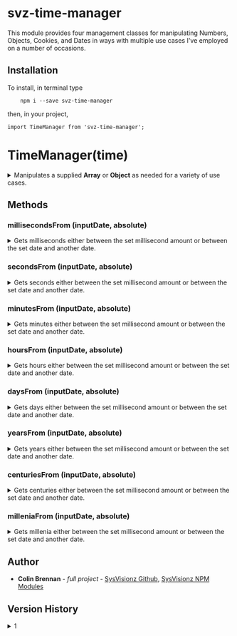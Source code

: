 # svz-time-manager

This module provides four management classes for manipulating Numbers, Objects, Cookies, and Dates in ways with multiple use cases I've employed on a number of occasions.

## Installation
To install, in terminal type

```
	npm i --save svz-time-manager
```

then, in your project,

```
import TimeManager from 'svz-time-manager';
```  


# TimeManager(time)
<details><summary>Manipulates a supplied <strong>Array</strong> or <strong>Object</strong> as needed for a variety of use cases.</summary>
<p>

___

## Class Variables
* **time**  
**Type: Date**||**Number**  
When this is set to a **Date**, that date is used for the purposes of the functions. When this is set to a **Number**, it instead uses that quantity of milliseconds as the basis for the methods.

* **type**  
**Read Only**  
Returns **date** if **time** is set to a **Date**, and returns 'ms' if it is set to a **Number** of milliseconds. Each return has a different behavior depending on which type is being used, as is clarified in the description of each **class** variable below.

* **fromToday**  
**Read Only**  
Returns the date an amount of time into the future from the current moment.

* **milliseconds**  
**Read Only**  
**ms:** Returns the total number of milliseconds in the time period given.  
**date:** Returns the number of milliseconds from the last second in the **Date** given.

* **seconds**  
**Read Only**  
**ms:** Returns the total number of seconds in the time period given.  
**date:** Returns the total number of seconds from the beginning of the last minute in the **Date** given.

* **minutes**  
**Read Only**  
**ms:** Returns the total number of minutes in the time period given.  
**date:** Returns the total number of minutes from the beginning of the last hour in the **Date** given.

* **hours**  
**Read Only**  
**ms:** Returns the total number of hours in the time period given.  
**date:** Returns the total number of hours from the beginning of the last day in the **Date** given.

* **days**  
**Read Only**  
**ms:** Returns the total number of days in the time period given.  
**date:** Returns the total number of days from the beginning of the last month in the **Date** given.

* **weekday**  
**Read Only**  
**ms:** Returns the full name of the weekday that the time period given would fall on, starting from 0 at 00:00 Sunday.
**date:** Returns the full name of the weekday of the **Date** given.

* **millisecond**
**ms:** sets or returns the total time in milliseconds.  
**date:** sets or returns the total milliseconds from the last second in the **Date** given.

* **second**
**ms:** sets or returns the total time in seconds.  
**date:** sets or returns the total seconds from the last minute in the **Date** given.

* **minute**
**ms:** sets or returns the total time in **mm:ss** format.  
**date:** sets or returns the total time in **mm:ss** from the last minute in the **Date** given.

* **hour**
**ms:** sets or returns the total time in **mm:ss** format.  
**date:** sets or returns the total time in **mm:ss** from the last minute in the **Date** given.

* **day**
**ms:** sets or returns the total time in **mm:ss** format.  
**date:** sets or returns the total time in **mm:ss** from the last minute in the **Date** given.
___

</p>
</details>

## Methods

### millisecondsFrom (inputDate, absolute)
<details><summary>Gets milliseconds either between the set millisecond amount or between the set date and another date.</summary>

* **inputDate**  
**Type:** **Date**||**Number**  
**Note:** **Date** objects cannot be used for this function when **this.type** is 'ms'  
This is the date that is being tested. If it is after **this.day**, the value returned is positive, and if it is before **this.time** and **absolute** is not **true**, the value returned is negative.

* **absolute**
**Type:** **Boolean**
If set to **true**, the value returned is a positive number, regardless of whether it is before or after the time given.</details>

### secondsFrom (inputDate, absolute)
<details><summary>Gets seconds either between the set millisecond amount or between the set date and another date.</summary>

* **inputDate**  
**Type:** **Date**||**Number**  
**Note:** **Date** objects cannot be used for this function when **this.type** is 'ms'  
This is the date that is being tested. If it is after **this.day**, the value returned is positive, and if it is before **this.time** and **absolute** is not **true**, the value returned is negative.

* **absolute**
**Type:** **Boolean**
If set to **true**, the value returned is a positive number, regardless of whether it is before or after the time given.</details>

### minutesFrom (inputDate, absolute)
<details><summary>Gets minutes either between the set millisecond amount or between the set date and another date.</summary>

* **inputDate**  
**Type:** **Date**||**Number**  
**Note:** **Date** objects cannot be used for this function when **this.type** is 'ms'  
This is the date that is being tested. If it is after **this.day**, the value returned is positive, and if it is before **this.time** and **absolute** is not **true**, the value returned is negative.

* **absolute**
**Type:** **Boolean**
If set to **true**, the value returned is a positive number, regardless of whether it is before or after the time given.</details>

### hoursFrom (inputDate, absolute)
<details><summary>Gets hours either between the set millisecond amount or between the set date and another date.</summary>

* **inputDate**  
**Type:** **Date**||**Number**  
**Note:** **Date** objects cannot be used for this function when **this.type** is 'ms'  
This is the date that is being tested. If it is after **this.day**, the value returned is positive, and if it is before **this.time** and **absolute** is not **true**, the value returned is negative.

* **absolute**
**Type:** **Boolean**
If set to **true**, the value returned is a positive number, regardless of whether it is before or after the time given.</details>

### daysFrom (inputDate, absolute)
<details><summary>Gets days either between the set millisecond amount or between the set date and another date.</summary>

* **inputDate**  
**Type:** **Date**||**Number**  
**Note:** **Date** objects cannot be used for this function when **this.type** is 'ms'  
This is the date that is being tested. If it is after **this.day**, the value returned is positive, and if it is before **this.time** and **absolute** is not **true**, the value returned is negative.

* **absolute**
**Type:** **Boolean**
If set to **true**, the value returned is a positive number, regardless of whether it is before or after the time given.</details>

### yearsFrom (inputDate, absolute)
<details><summary>Gets years either between the set millisecond amount or between the set date and another date.</summary>

* **inputDate**  
**Type:** **Date**||**Number**  
**Note:** **Date** objects cannot be used for this function when **this.type** is 'ms'  
This is the date that is being tested. If it is after **this.day**, the value returned is positive, and if it is before **this.time** and **absolute** is not **true**, the value returned is negative.

* **absolute**
**Type:** **Boolean**
If set to **true**, the value returned is a positive number, regardless of whether it is before or after the time given.</details>

### centuriesFrom (inputDate, absolute)
<details><summary>Gets centuries either between the set millisecond amount or between the set date and another date.</summary>

* **inputDate**  
**Type:** **Date**||**Number**  
**Note:** **Date** objects cannot be used for this function when **this.type** is 'ms'  
This is the date that is being tested. If it is after **this.day**, the value returned is positive, and if it is before **this.time** and **absolute** is not **true**, the value returned is negative.

* **absolute**
**Type:** **Boolean**
If set to **true**, the value returned is a positive number, regardless of whether it is before or after the time given.</details>

### milleniaFrom (inputDate, absolute)
<details><summary>Gets millenia either between the set millisecond amount or between the set date and another date.</summary>

* **inputDate**  
**Type:** **Date**||**Number**  
**Note:** **Date** objects cannot be used for this function when **this.type** is 'ms'  
This is the date that is being tested. If it is after **this.day**, the value returned is positive, and if it is before **this.time** and **absolute** is not **true**, the value returned is negative.

* **absolute**
**Type:** **Boolean**
If set to **true**, the value returned is a positive number, regardless of whether it is before or after the time given.</details>

## Author

* **Colin Brennan** - *full project* - [SysVisionz Github](https://github.com/SysVisionz), [SysVisionz NPM Modules](https://www.npmjs.com/~sysvisionz)

## Version History
<details><summary>1</summary>

1.0.0 -  Initial Release.
</details>